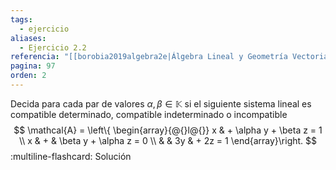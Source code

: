 ```yaml
---
tags:
  - ejercicio
aliases:
  - Ejercicio 2.2
referencia: "[[borobia2019algebra2e|Álgebra Lineal y Geometría Vectorial (2a ed)]]"
pagina: 97
orden: 2
---
```

Decida para cada par de valores $\alpha, \beta \in \mathbb{K}$ si el siguiente sistema lineal es compatible determinado, compatible indeterminado o incompatible
$$
\mathcal{A} = \left\{
\begin{array}{@{}l@{}}
    x & + \alpha y + \beta z = 1 \\
    x & + & \beta y + \alpha z = 0 \\
      &   & 3y & + 2z = 1
\end{array}\right.
$$
:multiline-flashcard:
Solución
